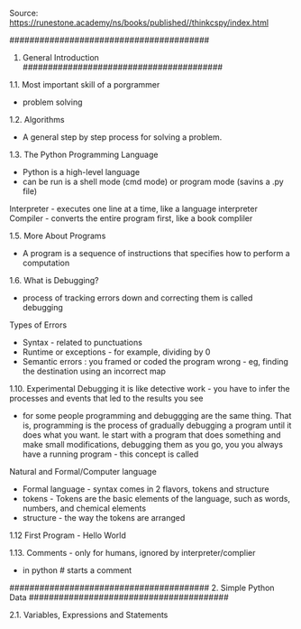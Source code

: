 Source: https://runestone.academy/ns/books/published//thinkcspy/index.html

########################################
1. General Introduction
########################################

1.1. Most important skill of a porgrammer
 - problem solving

 1.2. Algorithms
- A general step by step process for solving a problem.

1.3. The Python Programming Language
- Python is a high-level language
- can be run is a shell mode (cmd mode) or program mode (savins a .py file)

Interpreter - executes one line at a time, like a language interpreter
Compiler - converts the entire program first, like a book compliler 

1.5. More About Programs
- A program is a sequence of instructions that specifies how to perform a computation

1.6. What is Debugging?
-  process of tracking errors down and correcting them is called debugging

Types of Errors
- Syntax - related to punctuations
- Runtime or exceptions - for example, dividing by 0
- Semantic errors : you framed or coded the program wrong - eg, finding the destination using an incorrect map

1.10. Experimental Debugging
it is like detective work - you have to infer the processes and events that led to the results you see
- for some people programming and debuggging are the same thing. That is, programming is the process of gradually debugging a program until it does what you want. Ie start with a program that does something and make small modifications, debugging them as you go, you you always have a running program - this concept is called 

Natural and Formal/Computer language
- Formal language - syntax comes in 2 flavors, tokens and structure
- tokens - Tokens are the basic elements of the language, such as words, numbers, and chemical elements
- structure - the way the tokens are arranged

1.12 First Program - Hello World

1.13. Comments - only for humans, ignored by interpreter/complier
- in python # starts a comment

########################################
2. Simple Python Data
########################################

2.1. Variables, Expressions and Statements


